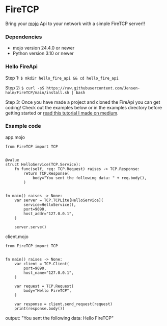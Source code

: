 # FireTCP

Bring your [mojo](https://www.modular.com/max/mojo) Api to your network with a simple FireTCP server!!

### Dependencies
 - mojo version 24.4.0 or newer
 - Python version 3.10 or newer

### Hello FireApi
Step 1: `$ mkdir hello_fire_api && cd hello_fire_api` <br>

Step 2: `$ curl -sS https://raw.githubusercontent.com/Jensen-holm/FireTCP/main/install.sh | bash`

Step 3: Once you have made a project and cloned the FireApi you can get coding! Check out the examples below or in the examples directory before getting started or [read this tutorial I made on medium](https://medium.com/@jensen.dev.01/socket-programming-in-mojo-e113f6c8cbef).

### Example code

app.mojo
```mojo
from FireTCP import TCP


@value
struct HelloService(TCP.Service):
    fn func(self, req: TCP.Request) raises -> TCP.Response:
        return TCP.Response(
            body="You sent the following data: " + req.body(),
        )


fn main() raises -> None:
    var server = TCP.TCPLite[HelloService](
        service=HelloService(),
        port=9090,
        host_addr="127.0.0.1",
    )

    server.serve()
```

client.mojo
```mojo
from FireTCP import TCP


fn main() raises -> None:
    var client = TCP.Client(
        port=9090,
        host_name="127.0.0.1",
    )

    var request = TCP.Request(
        body="Hello FireTCP",
    )

    var response = client.send_request(request)
    print(response.body())
```

output: "You sent the following data: Hello FireTCP"

